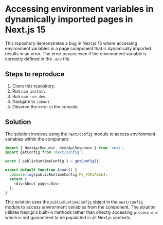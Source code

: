 # Accessing environment variables in dynamically imported pages in Next.js 15

This repository demonstrates a bug in Next.js 15 where accessing environment variables in a page component that is dynamically imported results in an error. The error occurs even if the environment variable is correctly defined in the `.env` file.

## Steps to reproduce

1. Clone this repository.
2. Run `npm install`.
3. Run `npm run dev`.
4. Navigate to `/about`.
5. Observe the error in the console.

## Solution

The solution involves using the `next/config` module to access environment variables within the component:

```javascript
import { NextApiRequest, NextApiResponse } from 'next';
import getConfig from 'next/config';

const { publicRuntimeConfig } = getConfig();

export default function About() {
  console.log(publicRuntimeConfig.MY_VARIABLE);
  return (
    <div>About page</div>
  );
}
```

This solution uses the `publicRuntimeConfig` object in the `next/config` module to access environment variables from the component.  The solution utilizes Next.js's built-in methods rather than directly accessing `process.env` which is not guaranteed to be populated in all Next.js contexts.
